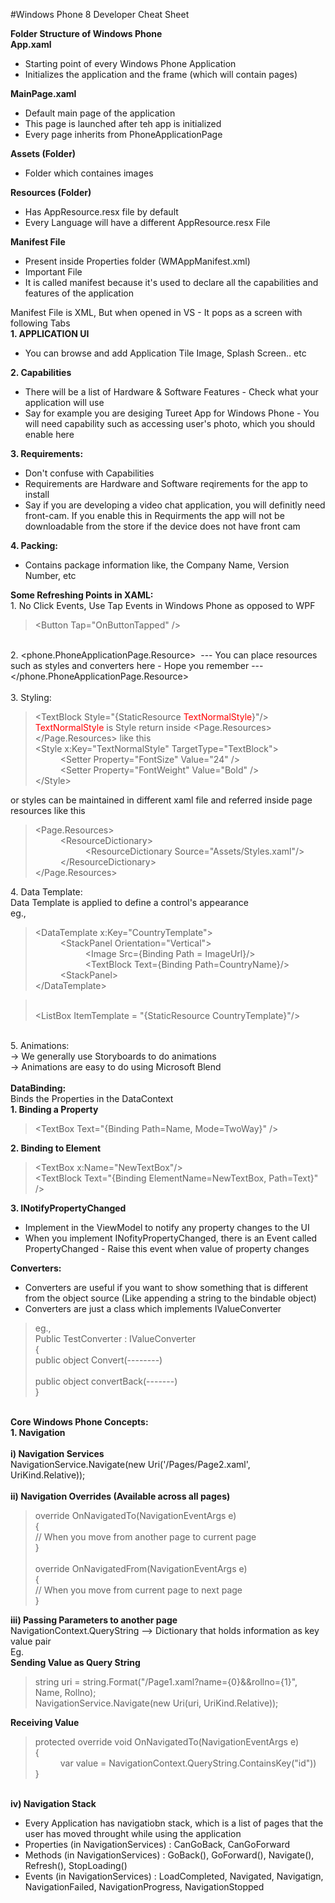 #Windows Phone 8 Developer Cheat Sheet 
<html>
	<head>
		<title></title>
	</head>
	<body>
		<div>
			<strong>Folder Structure of Windows Phone</strong></div>
		<div>
			<strong>App.xaml&nbsp;</strong></div>
		<ul>
			<li>
				Starting point of every Windows Phone Application</li>
			<li>
				Initializes the application and the frame (which will contain pages)</li>
		</ul>
		<div>
			<strong>MainPage.xaml</strong></div>
		<ul>
			<li>
				Default main page of the application</li>
			<li>
				This page is launched after teh app is initialized</li>
			<li>
				Every page inherits from PhoneApplicationPage&nbsp;</li>
		</ul>
		<div>
			<strong>Assets (Folder)</strong></div>
		<ul>
			<li>
				Folder which containes images</li>
		</ul>
		<div>
			<strong>Resources (Folder)</strong></div>
		<ul>
			<li>
				Has AppResource.resx file by default</li>
			<li>
				Every Language will have a different AppResource.resx File</li>
		</ul>
		<div>
			<strong>Manifest File</strong></div>
		<ul>
			<li>
				Present inside Properties folder (WMAppManifest.xml)</li>
			<li>
				Important File</li>
			<li>
				It is called manifest because it&#39;s used to declare all the capabilities and features of the application</li>
		</ul>
		<div>
			Manifest File is XML, But when opened in VS - It pops as a screen with following Tabs</div>
		<div>
			<strong>1. APPLICATION UI</strong></div>
		<ul>
			<li>
				You can browse and add Application Tile Image, Splash Screen.. etc</li>
		</ul>
		<div>
			<strong>2. Capabilities</strong></div>
		<ul>
			<li>
				There will be a list of Hardware &amp; Software Features - Check what your application will use</li>
			<li>
				Say for example you are desiging Tureet App for Windows Phone - You will need capability such as accessing user&#39;s photo, which you should enable here</li>
		</ul>
		<div>
			<strong>3. Requirements:</strong></div>
		<ul>
			<li>
				Don&#39;t confuse with Capabilities</li>
			<li>
				Requirements are Hardware and Software reqirements for the app to install</li>
			<li>
				Say if you are developing a video chat application, you will definitly need front-cam. If you enable this in Requirments the app will not be downloadable from the store if the device does not have front cam</li>
		</ul>
		<div>
			<strong>4. Packing:</strong></div>
		<ul>
			<li>
				Contains package information like, the Company Name, Version Number, etc</li>
		</ul>
		<div>
			<strong>Some Refreshing Points in XAML:</strong></div>
		<div>
			1. No Click Events, Use Tap Events in Windows Phone as opposed to WPF</div>
		<blockquote>
			<div>
				&lt;Button Tap=&quot;OnButtonTapped&quot; /&gt;</div>
		</blockquote>
		<div>
			&nbsp;</div>
		<div>
			2. &lt;phone.PhoneApplicationPage.Resource&gt; &nbsp;--- You can place resources such as styles and converters here - Hope you remember --- &lt;/phone.PhoneApplicationPage.Resource&gt;</div>
		<div>
			&nbsp;</div>
		<div>
			3. Styling:</div>
		<blockquote>
			<div>
				&lt;TextBlock Style=&quot;{StaticResource <span style="color:#ff0000;">TextNormalStyle</span>}&quot;/&gt;</div>
			<div>
				<span style="color:#ff0000;">TextNormalStyle </span>is Style return inside &lt;Page.Resources&gt;&lt;/Page.Resources&gt; like this</div>
			<div>
				&lt;Style x:Key=&quot;TextNormalStyle&quot; TargetType=&quot;TextBlock&quot;&gt;</div>
			<div style="margin-left: 40px;">
				&lt;Setter Property=&quot;FontSize&quot; Value=&quot;24&quot; /&gt;</div>
			<div style="margin-left: 40px;">
				&lt;Setter Property=&quot;FontWeight&quot; Value=&quot;Bold&quot; /&gt;</div>
			<div>
				&lt;/Style&gt;</div>
		</blockquote>
		<div>
			or styles can be maintained in different xaml file and referred inside page resources like this</div>
		<blockquote>
			<div>
				&lt;Page.Resources&gt;</div>
			<div style="margin-left: 40px;">
				&lt;ResourceDictionary&gt;</div>
			<div style="margin-left: 80px;">
				&lt;ResourceDictionary Source=&quot;Assets/Styles.xaml&quot;/&gt;</div>
			<div style="margin-left: 40px;">
				&lt;/ResourceDictionary&gt;</div>
			<div>
				&lt;/Page.Resources&gt;</div>
		</blockquote>
		<div>
			4. Data Template:</div>
		<div>
			Data Template is applied to define a control&#39;s appearance</div>
		<div>
			eg.,&nbsp;</div>
		<blockquote>
			<div>
				&lt;DataTemplate x:Key=&quot;CountryTemplate&quot;&gt;</div>
			<div style="margin-left: 40px;">
				&lt;StackPanel Orientation=&quot;Vertical&quot;&gt;</div>
			<div style="margin-left: 80px;">
				&lt;Image Src={Binding Path = ImageUrl}/&gt;</div>
			<div style="margin-left: 80px;">
				&lt;TextBlock Text={Binding Path=CountryName}/&gt;</div>
			<div style="margin-left: 40px;">
				&lt;StackPanel&gt;</div>
			<div>
				&lt;/DataTemplate&gt;</div>
		</blockquote>
		<blockquote>
			<div>
				&nbsp;</div>
			<div>
				&lt;ListBox ItemTemplate = &quot;{StaticResource CountryTemplate}&quot;/&gt;</div>
		</blockquote>
		<div>
			&nbsp;</div>
		<div>
			5. Animations:</div>
		<div>
			-&gt; We generally use Storyboards to do animations</div>
		<div>
			-&gt; Animations are easy to do using Microsoft Blend</div>
		<div>
			&nbsp;</div>
		<div>
			<strong>DataBinding:</strong></div>
		<div>
			Binds the Properties in the DataContext</div>
		<div>
			<strong>1. Binding a Property</strong></div>
		<blockquote>
			<div>
				&lt;TextBox Text=&quot;{Binding Path=Name, Mode=TwoWay}&quot; /&gt;</div>
		</blockquote>
		<div>
			<strong>2. Binding to Element</strong></div>
		<blockquote>
			<div>
				&lt;TextBox x:Name=&quot;NewTextBox&quot;/&gt;</div>
			<div>
				&lt;TextBlock Text=&quot;{Binding ElementName=NewTextBox, Path=Text}&quot; /&gt;</div>
		</blockquote>
		<div>
			<strong>3. INotifyPropertyChanged</strong></div>
		<ul>
			<li>
				Implement in the ViewModel to notify any property changes to the UI</li>
			<li>
				When you implement INofityPropertyChanged, there is an Event called PropertyChanged - Raise this event when value of property changes</li>
		</ul>
		<div>
			<strong>Converters:</strong></div>
		<ul>
			<li>
				Converters are useful if you want to show something that is different from the object source (Like appending a string to the bindable object)</li>
			<li>
				Converters are just a class which implements IValueConverter</li>
		</ul>
		<blockquote>
			<div>
				eg.,&nbsp;</div>
			<div>
				Public TestConverter : IValueConverter</div>
			<div>
				{</div>
			<div>
				public object Convert(--------)</div>
			<div>
				&nbsp;</div>
			<div>
				public object convertBack(-------)</div>
			<div>
				}</div>
		</blockquote>
		<div>
			&nbsp;</div>
		<div>
			<strong>Core Windows Phone Concepts:</strong></div>
		<div>
			<strong>1. Navigation</strong></div>
		<div>
			&nbsp;</div>
		<div>
			<strong>i) Navigation Services</strong></div>
		<div>
			NavigationService.Navigate(new Uri(&#39;/Pages/Page2.xaml&#39;, UriKind.Relative));</div>
		<div>
			&nbsp;</div>
		<div>
			<strong>ii) Navigation Overrides (Available across all pages)</strong></div>
		<blockquote>
			<div>
				override OnNavigatedTo(NavigationEventArgs e)&nbsp;</div>
			<div>
				{</div>
			<div>
				// When you move from another page to current page</div>
			<div>
				}</div>
			<div>
				&nbsp;</div>
			<div>
				override OnNavigatedFrom(NavigationEventArgs e)</div>
			<div>
				{</div>
			<div>
				// When you move from current page to next page</div>
			<div>
				}</div>
		</blockquote>
		<div>
			<strong>iii) Passing Parameters to another page</strong></div>
		<div>
			NavigationContext.QueryString --&gt; Dictionary that holds information as key value pair</div>
		<div>
			Eg.</div>
		<div>
			<strong>Sending Value as Query String</strong></div>
		<blockquote>
			<div>
				string uri = string.Format(&quot;/Page1.xaml?name={0}&amp;&amp;rollno={1}&quot;, Name, Rollno);</div>
			<div>
				NavigationService.Navigate(new Uri(uri, UriKind.Relative));</div>
		</blockquote>
		<div>
			<strong>Receiving Value</strong></div>
		<blockquote>
			<div>
				protected override void OnNavigatedTo(NavigationEventArgs e)</div>
			<div>
				{</div>
			<div style="margin-left: 40px;">
				var value = NavigationContext.QueryString.ContainsKey(&quot;id&quot;))</div>
			<div>
				}</div>
		</blockquote>
		<div>
			&nbsp;</div>
		<div>
			<strong>iv) Navigation Stack</strong></div>
		<ul>
			<li>
				Every Application has navigatiobn stack, which is a list of pages that the user has moved throught while using the application</li>
			<li>
				Properties (in NavigationServices) : CanGoBack, CanGoForward</li>
			<li>
				Methods (in NavigationServices) : GoBack(), GoForward(), Navigate(), Refresh(), StopLoading()</li>
			<li>
				Events (in NavigationServices) : LoadCompleted, Navigated, Navigatign, NavigationFailed, NavigationProgress, NavigationStopped</li>
		</ul>
		<div>
			&nbsp;</div>
	</body>
</html>

